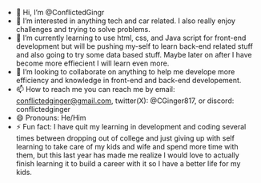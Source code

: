 - 👋 Hi, I’m @ConflictedGingr
- 👀 I’m interested in anything tech and car related. I also really enjoy challenges and trying to solve problems.
- 🌱 I’m currently learning to use html, css, and Java script for front-end development but will be pushing my-self to learn back-end related stuff and also going to try some data based stuff. Maybe later on after I have become more effiecient I will learn even more.
- 💞️ I’m looking to collaborate on anything to help me develope more efficiency and knowledge in front-end and back-end developement.
- 📫 How to reach me you can reach me by email: conflictedginger@gmail.com, twitter(X): @CGinger817, or discord: conflictedginger
- 😄 Pronouns: He/Him
- ⚡ Fun fact: I have quit my learning in development and coding several times between dropping out of college and just giving up with self learning to take care of my kids and wife and spend more time with them, but this last year has made me realize I would love to actually finish learning it to build a career with it so I have a better life for my kids.

<!---
ConflictedGingr/ConflictedGingr is a ✨ special ✨ repository because its `README.md` (this file) appears on your GitHub profile.
You can click the Preview link to take a look at your changes.
--->
